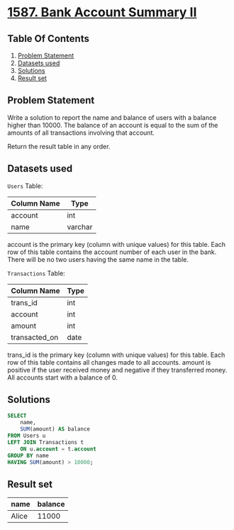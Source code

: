 # [1587. Bank Account Summary II](https://leetcode.com/problems/bank-account-summary-ii/description/)

## Table Of Contents
1. [Problem Statement](#problem-statement)
2. [Datasets used](#datasets-used)
3. [Solutions](#solutions)
4. [Result set](#result-set)

## Problem Statement

Write a solution to report the name and balance of users with a balance higher than 10000. The balance of an account is equal to the sum of the amounts of all transactions involving that account.

Return the result table in any order.

## Datasets used

```Users``` Table:

| Column Name  | Type    |
| ------------ | ------- |
| account      | int     |
| name         | varchar |

account is the primary key (column with unique values) for this table.
Each row of this table contains the account number of each user in the bank.
There will be no two users having the same name in the table.

```Transactions``` Table:

| Column Name   | Type    |
| ------------- | ------- |
| trans_id      | int     |
| account       | int     |
| amount        | int     |
| transacted_on | date    |

trans_id is the primary key (column with unique values) for this table.
Each row of this table contains all changes made to all accounts.
amount is positive if the user received money and negative if they transferred money.
All accounts start with a balance of 0.

## Solutions

```sql
SELECT
    name,
    SUM(amount) AS balance
FROM Users u
LEFT JOIN Transactions t
    ON u.account = t.account
GROUP BY name
HAVING SUM(amount) > 10000;
```

## Result set

| name  | balance |
| ----- | ------- |
| Alice | 11000   |